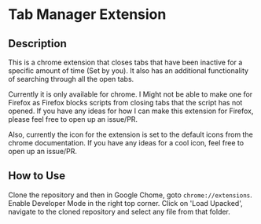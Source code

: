 # Tab Manager Extension

## Description

This is a chrome extension that closes tabs that have been inactive for a specific amount of time (Set by you).
It also has an additional functionality of searching through all the open tabs.

Currently it is only available for chrome. I Might not be able to make one for Firefox as Firefox blocks scripts from closing tabs that the script has not opened. If you have any ideas for how I can make this extension for Firefox, please feel free to open up an issue/PR.

Also, currently the icon for the extension is set to the default icons from the chrome documentation. If you have any ideas for a cool icon, feel free to open up an issue/PR.

## How to Use

Clone the repository and then in Google Chome, goto `chrome://extensions`. Enable Developer Mode in the right top corner. Click on 'Load Upacked', navigate to the cloned repository and select any file from that folder.
